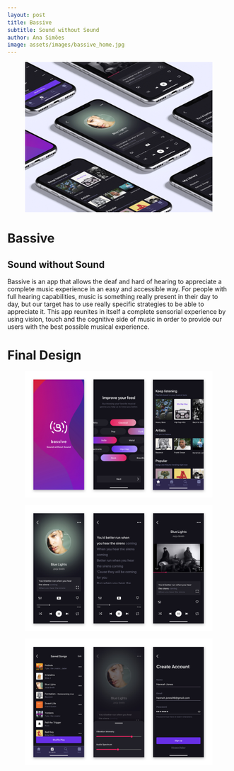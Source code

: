 ```yaml
---
layout: post
title: Bassive
subtitle: Sound without Sound
author: Ana Simões
image: assets/images/bassive_home.jpg
---
```


<figure><img class="top_image" src="/assets/images/bassive.jpg" alt="several screens"></figure>

# Bassive

## Sound without Sound

Bassive is an app that allows the deaf and hard of hearing to appreciate a complete music experience in an easy and accessible way. For people with full hearing capabilities, music is something really present in their day to day, but our target has to use really specific strategies to be able to appreciate it. This app reunites in itself a complete sensorial experience by using vision, touch and the cognitive side of music in order to provide our users with the best possible musical experience.



# Final Design

<figure><img src="/assets/images/bassive_screens_1.jpg" alt="several screens"></figure>

<figure><img src="/assets/images/bassive_screens_2.jpg" alt="several screens"></figure>

<figure><img src="/assets/images/bassive_screens_3.jpg" alt="several screens"></figure>